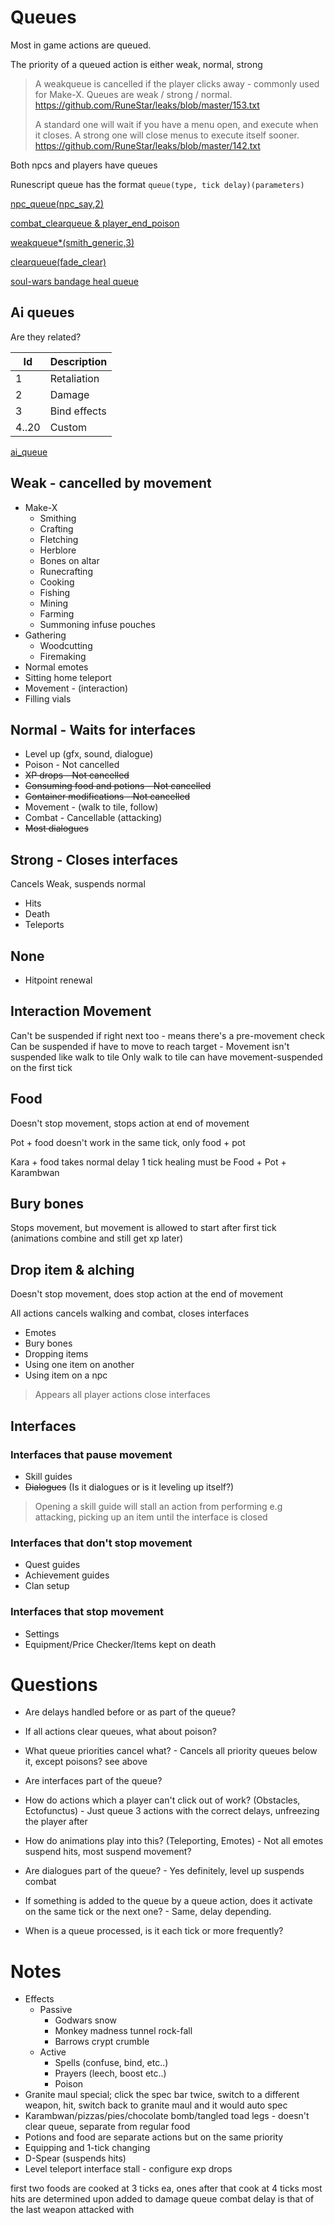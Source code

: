 # Queues

Most in game actions are queued.

The priority of a queued action is either weak, normal, strong

> A weakqueue is cancelled if the player clicks away - commonly used for Make-X. Queues are weak / strong / normal.
> https://github.com/RuneStar/leaks/blob/master/153.txt
>
> A standard one will wait if you have a menu open, and execute when it closes. A strong one will close menus to execute itself sooner.
> https://github.com/RuneStar/leaks/blob/master/142.txt


Both npcs and players have queues

Runescript queue has the format `queue(type, tick delay)(parameters)`

[npc_queue(npc_say,2)](https://github.com/RuneStar/leaks/blob/master/102.0.jpg)

[combat_clearqueue & player_end_poison](https://github.com/RuneStar/leaks/blob/master/176.0.jpg)

[weakqueue*(smith_generic,3)](https://github.com/RuneStar/leaks/blob/master/205.0.png)

[clearqueue(fade_clear)](https://github.com/RuneStar/leaks/blob/master/242.spawns-runescript.png)

[soul-wars bandage heal queue](https://github.com/RuneStar/leaks/blob/master/319.SoulWars8.png)

## Ai queues

Are they related?

| Id | Description |
|---|---|
| 1 | Retaliation |
| 2 | Damage |
| 3 | Bind effects |
| 4..20 | Custom |
[ai_queue](https://twitter.com/Chrischis2/status/644620927519617024)


## Weak - cancelled by movement

* Make-X
    * Smithing
    * Crafting
    * Fletching
    * Herblore
    * Bones on altar
    * Runecrafting
    * Cooking
    * Fishing
    * Mining
    * Farming
    * Summoning infuse pouches
* Gathering
    * Woodcutting
    * Firemaking
* Normal emotes
* Sitting home teleport
* Movement - (interaction)
* Filling vials
    
## Normal - Waits for interfaces

* Level up (gfx, sound, dialogue)
* Poison - Not cancelled
* ~~XP drops - Not cancelled~~
* ~~Consuming food and potions - Not cancelled~~
* ~~Container modifications - Not cancelled~~
* Movement - (walk to tile, follow)
* Combat - Cancellable (attacking)
* ~~Most dialogues~~

## Strong - Closes interfaces
Cancels Weak, suspends normal
* Hits
* Death
* Teleports

## None

* Hitpoint renewal

## Interaction Movement
Can't be suspended if right next too - means there's a pre-movement check
Can be suspended if have to move to reach target - Movement isn't suspended like walk to tile
Only walk to tile can have movement-suspended on the first tick

## Food
Doesn't stop movement, stops action at end of movement

Pot + food doesn't work in the same tick, only food + pot

Kara + food takes normal delay
1 tick healing must be Food + Pot + Karambwan

## Bury bones
Stops movement, but movement is allowed to start after first tick (animations combine and still get xp later)

## Drop item & alching
Doesn't stop movement, does stop action at the end of movement

All actions cancels walking and combat, closes interfaces

* Emotes
* Bury bones
* Dropping items
* Using one item on another
* Using item on a npc

> Appears all player actions close interfaces

## Interfaces

### Interfaces that pause movement

* Skill guides
* ~~Dialogues~~ (Is it dialogues or is it leveling up itself?)

> Opening a skill guide will stall an action from performing e.g attacking, picking up an item until the interface is closed
 
### Interfaces that don't stop movement

* Quest guides
* Achievement guides
* Clan setup

### Interfaces that stop movement

* Settings
* Equipment/Price Checker/Items kept on death

# Questions

* Are delays handled before or as part of the queue?
* If all actions clear queues, what about poison?
* What queue priorities cancel what? - Cancels all priority queues below it, except poisons? see above
* Are interfaces part of the queue?

* How do actions which a player can't click out of work? (Obstacles, Ectofunctus) - Just queue 3 actions with the correct delays, unfreezing the player after
* How do animations play into this? (Teleporting, Emotes) - Not all emotes suspend hits, most suspend movement?
* Are dialogues part of the queue? - Yes definitely, level up suspends combat
* If something is added to the queue by a queue action, does it activate on the same tick or the next one? - Same, delay depending.
* When is a queue processed, is it each tick or more frequently?

# Notes

* Effects
    * Passive
        * Godwars snow
        * Monkey madness tunnel rock-fall
        * Barrows crypt crumble
    * Active
        * Spells (confuse, bind, etc..)
        * Prayers (leech, boost etc..)
        * Poison
* Granite maul special; click the spec bar twice, switch to a different weapon, hit, switch back to granite maul and it would auto spec
* Karambwan/pizzas/pies/chocolate bomb/tangled toad legs - doesn't clear queue, separate from regular food
* Potions and food are separate actions but on the same priority
* Equipping and 1-tick changing
* D-Spear (suspends hits)
* Level teleport interface stall - configure exp drops

first two foods are cooked at 3 ticks ea, ones after that cook at 4 ticks
most hits are determined upon added to damage queue
combat delay is that of the last weapon attacked with
